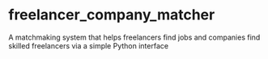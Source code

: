# freelancer_company_matcher
A matchmaking system that helps freelancers find jobs and companies find skilled freelancers via a simple Python interface
